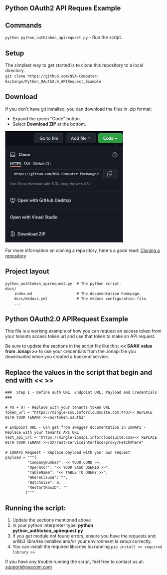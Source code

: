 ## Python OAuth2 API Reques Example



## Commands

`python python_authtoken_apirequest.py` - Run the script.

## Setup

The simplest way to get started is to clone this repository to a local directory.  
`git clone https://github.com/NSA-Computer-Exchange/Python_OAuth2.0_APIRequest_Example`

## Download

If you don't have git installed, you can download the files in .zip format:

* Expand the green "Code" button.
* Select __Download ZIP__ at the bottom.

![Download](img/download.jpg)

For more information on cloning a repository, here's a good read: [Cloning a repository](https://docs.github.com/en/repositories/creating-and-managing-repositories/cloning-a-repository)

## Project layout

    python_authtoken_apirequest.py  # The python script.
    docs/
        index.md                    # The documentation homepage.
        docs/mkdocs.yml             # The mkdocs configuration file.                              
        ...                       


## Python OAuth2.0 APIRequest Example

This file is a working example of how you can request an access token from your tenants access token url and use that token to make an API request.

Be sure to update the sections in the script file like this: __<< SAAK value from .ionapi >>__ to use your credentials from the .ionapi file you downloaded when you created a backend service.  

## Replace the values in the script that begin and end with << >>

    ###  Step 1 - Define auth URL, Endpoint URL, Payload and Credentials  ###

    # PU + OT - Replace with your tenants token URL
    token_url = "https://mingle-sso.inforcloudsuite.com:443/<< REPLACE WITH YOUR TENANT >>/as/token.oauth2"

    # Endpoint URL - Can get from swagger documentation in IONAPI - Replace with your tenants API URL
    test_api_url = "https://mingle-ionapi.inforcloudsuite.com/<< REPLACE WITH YOUR TENANT >>/SX/rest/serviceinterface/proxy/FetchWhere"

    # IONAPI Request - Replace payload with your own request
    payload = """{
              "CompanyNumber": << YOUR CONO >>,
              "Operator": "<< YOUR SASO USERID >>",
              "TableName": "<< TABLE TO QUERY >>",
              "WhereClause": "",
              "BatchSize": 0,
              "RestartRowID": ""
             }"""

## Running the script: 
1. Update the sections mentioned above  
2. In your python interpreter type: __python python_authtoken_apirequest.py__  
3. If you get module not found errors, ensure you have the requests and urllib3 libraries installed and/or your environment is setup correctly.  
4. You can install the required libraries bu running `pip install << required library >>`

If you have any trouble running the script, feel free to contact us at: [support@nsacom.com](mailto:support@nsacom.com)